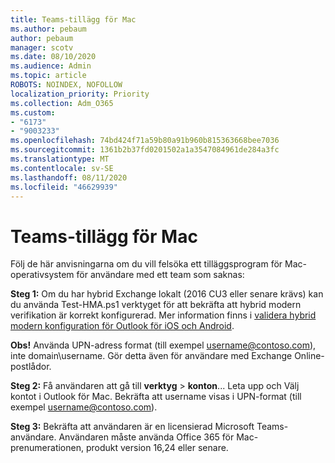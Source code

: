 ```yaml
---
title: Teams-tillägg för Mac
ms.author: pebaum
author: pebaum
manager: scotv
ms.date: 08/10/2020
ms.audience: Admin
ms.topic: article
ROBOTS: NOINDEX, NOFOLLOW
localization_priority: Priority
ms.collection: Adm_O365
ms.custom:
- "6173"
- "9003233"
ms.openlocfilehash: 74bd424f71a59b80a91b960b815363668bee7036
ms.sourcegitcommit: 1361b2b37fd0201502a1a3547084961de284a3fc
ms.translationtype: MT
ms.contentlocale: sv-SE
ms.lasthandoff: 08/11/2020
ms.locfileid: "46629939"
---
```

# <a name="teams-add-in-for-mac"></a>Teams-tillägg för Mac

Följ de här anvisningarna om du vill felsöka ett tilläggsprogram för Mac-operativsystem för användare med ett team som saknas:

**Steg 1:** Om du har hybrid Exchange lokalt (2016 CU3 eller senare krävs) kan du använda Test-HMA.ps1 verktyget för att bekräfta att hybrid modern verifikation är korrekt konfigurerad. Mer information finns i [validera hybrid modern konfiguration för Outlook för iOS och Android](https://aka.ms/AA980zq).  

**Obs!** Använda UPN-adress format (till exempel [username@contoso.com](mailto:username@contoso.com)), inte domain\username. Gör detta även för användare med Exchange Online-postlådor.

**Steg 2:** Få användaren att gå till **verktyg**  >  **konton**... Leta upp och Välj kontot i Outlook för Mac. Bekräfta att username visas i UPN-format (till exempel [username@contoso.com](mailto:username@contoso.com)).

**Steg 3:** Bekräfta att användaren är en licensierad Microsoft Teams-användare. Användaren måste använda Office 365 för Mac-prenumerationen, produkt version 16,24 eller senare.